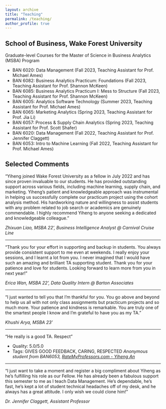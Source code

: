 ```yaml
---
layout: archive
title: "Teaching"
permalink: /teaching/
author_profile: true
---
```


<!-- {% include base_path %}

{% for post in site.teaching reversed %}
  {% include archive-single.html %}
{% endfor %} -->

<!-- As a graduate student, I have served as Teaching Assistant/Associate to two courses in the School of Plant Sciences at the University of Arizona. -->
<!--
## The University of Arizona
- Plant Science 429: Advanced Concepts in Cyberinfrastructure (Fall 2021, Teaching Assistant)
  - Focus on scientific computing in plant science research. Topics included high performance computing, applications of machine learning, and collaboration across academic disciplines.
  - [Course Description](https://cals.arizona.edu/spls/content/applied-cyberinfrastructure-concepts)
- Plant Science 170C2: Biotechnology & Sustainability (Spring 2023, Teaching Associate)
  - Focus on the role of biotechnology in agriculture and healthcare, with discussions on sustainable applications of biotechnology to meet the needs of a growing population.
  - [Course Description](https://cals.arizona.edu/spls/content/introductory-biotechnology)
-->

<!--
## Teaching Philosophy
-->

## School of Business, Wake Forest University
Graduate-level Courses for the Master of Science in Business Analytics (MSBA) Program

- BAN 6020: Data Management (Fall 2023, Teaching Assistant for Prof. Michael Ames)
- BAN 6082: Business Analytics Practicum: Foundations (Fall 2023, Teaching Assistant for Prof. Shannon McKeen)
- BAN 6085: Business Analytics Practicum I: Mess to Structure (Fall 2023, Teaching Assistant for Prof. Shannon McKeen)
- BAN 6005: Analytics Software Technology (Summer 2023, Teaching Assistant for Prof. Michael Ames)
- BAN 6065: Marketing Analytics (Spring 2023, Teaching Assistant for Prof. Jia Li)
- BAN 6057: Process & Supply Chain Analytics (Spring 2023, Teaching Assistant for Prof. Scott Shafer)
- BAN 6020: Data Management (Fall 2022, Teaching Assistant for Prof. Jennifer Claggett)
- BAN 6053: Intro to Machine Learning (Fall 2022, Teaching Assistant for Prof. Michael Ames)

## Selected Comments

“Yiheng joined Wake Forest University as a fellow in July 2022 and has since proven invaluable to our students. He has provided outstanding support across various fields, including machine learning, supply chain, and marketing. Yiheng’s patient and knowledgeable approach was instrumental in helping us successfully complete our practicum project using the cohort analysis method. His hardworking nature and willingness to assist students with any problem related to job search or academics are genuinely commendable. I highly recommend Yiheng to anyone seeking a dedicated and knowledgeable colleague.”

*Zhixuan Liao, MSBA 22’, Business Intelligence Analyst @ Carnival Cruise Line*

---

“Thank you for your effort in supporting and backup in students. You always provide consistent support to me even at weekends. I really enjoy your sessions, and I learnt a lot from you. I never imagined that I would have such an amazing and brilliant TA supporting student. Thank you for your patience and love for students. Looking forward to learn more from you in next year!”

*Erica Wan, MSBA 22’, Data Quality Intern @ Barton Associates*

---

“I just wanted to tell you that I’m thankful for you. You go above and beyond to help us all with not only class assignments but practicum projects and so much more. Your patience and kindness is remarkable. You are truly one of the smartest people I know and I’m grateful to have you as my TA.”

*Khushi Arya, MSBA 23’*

---

“He really is a good TA. Respect”

- Quality: 5.0/5.0
- Tags: GIVES GOOD FEEDBACK, CARING, RESPECTED
*Anonymous student from BAN6053, [RateMyProfessors.com - Yiheng An](https://www.ratemyprofessors.com/professor/2995317)*

---

“I just want to take a moment and register a big compliment about Yiheng as he’s fulfilling his role as our Fellow. He has already been a fabulous support this semester to me as I teach Data Management. He’s dependable, he’s fast, he’s kept a lot of student technical headaches off of my desk, and he always has a great attitude. I only wish we could clone him!”

*Dr. Jennifer Claggett, Assistant Professor*
